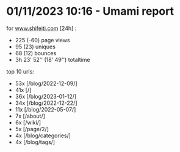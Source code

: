 # 01/11/2023 10:16 - Umami report
for www.shifeiti.com [24h] :

 - 225 (-60) page views
 - 95 (23) uniques
 - 68 (12) bounces
 - 3h 23' 52'' (18' 49'') totaltime


top 10 urls:
 - 53x [/blog/2022-12-09/]
 - 41x [/]
 - 36x [/blog/2023-01-12/]
 - 34x [/blog/2022-12-22/]
 - 11x [/blog/2022-05-07/]
 - 7x [/about/]
 - 6x [/wiki/]
 - 5x [/page/2/]
 - 4x [/blog/categories/]
 - 4x [/blog/tags/]


